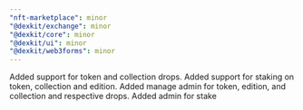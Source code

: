 ```yaml
---
"nft-marketplace": minor
"@dexkit/exchange": minor
"@dexkit/core": minor
"@dexkit/ui": minor
"@dexkit/web3forms": minor
---
```


Added support for token and collection drops. Added support for staking on token, collection and edition. Added manage admin for token, edition, and collection and respective drops. Added admin for stake
